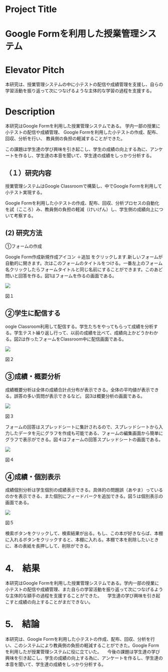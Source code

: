 
# Project Title
# Google Formを利用した授業管理システム

# Elevator Pitch

本研究は、授業管理システムの中に小テストの配信や成績管理を支援し、自らの学習活動を振り返って次につなげるような主体的な学習の過程を支援する。

# Description

本研究はGoogle Formを利用した授業管理システムである。
学内一部の授業に小テストの配信や成績管理、
Google Formを利用した小テストの作成、配布、回収、分析を行い、
教員側の負担の軽減することができた。

この課題は学生達の学び興味を引き起こし、学生の成績の向上する為に、アンケートを作るし、学生達の本音を聞いて、学生達の成績をしっかり分析する。

  
## （１）研究内容

授業管理システムはGoogle Classroomで構築し、中でGoogle Formを利用して小テスト実現する。

Google Formを利用した小テストの作成、配布、回収、分析プロセスの自動化を試（こころ）み、教員側の負担の軽減（けいげん）し、学生側の成績向上について考察する。


## (2) 研究方法
①フォームの作成

Google  Form作成新規作成アイコン ＋追加 をクリックします.新しいフォームが自動的に開きます。次はこのフォームのタイトルをつける。一番左上のフォーム名クリックしたらフォームタイトルと同じ名前にすることができます。このあど問いと回答を作る。図1はフォームを作るの画面である。

![](./image11.png)

図１

## ②学生に配信する

oogle Classroom利用して配信する。学生たちをやってもらって成績を分析する。学生テスト繰り返し行って、以前の成績を比べて、成績向上かどうかわかる。図2は作ったフォームをClassroom中に配信画面である。


![](./image33.jpg)

図２



## ③成績・概要分析

成績概要分析は全体の成績合計点分布が表示できる。全体の平均値が表示できる。誤答の多い質問が表示できるなど。
図3は概要分析の画面である。


![](./image44.png)

図３

フォームの回答はスプレッドシートに集計されるので、スプレッドシートから入力したデータを元にグラフを作成も可能である、フォームの編集画面から簡単にグラフで表示ができる。図４はフォームの回答スプレッドシートの画面である。





![](./image66.png)

図４


## ④成績・個別表示

成績個別分析は学生個別の成績表示できる。具体的の問題誤（あやま）っているのかを表示できる、また個別にフィードバークを追加できる。図５は個別表示の画面である。

![](./image22.png)

図５

検索ボタンをクリックして、検索結果が出る。もし、この本が好きならば、本棚に入れるボタンをクリックすると、本棚に入れる。本棚で本を削除したいときに、本の表紙を長押しして、削除ができる。

# 4.　結果

本研究はGoogle Formを利用した授業管理システムである。学内一部の授業に小テストの配信や成績管理、また自らの学習活動を振り返って次につなげるような主体的な額手の過程を支援することができた。
　学生達の学び興味を引き起こすと成績の向上することがまだできない。


# 5.　結論

本研究は、Google Formを利用した小テストの作成、配布、回収、分析を行い、このシステムにより教員側の負担の軽減することができた。Google Formを利用したが授業管理システムに役に立ていた。
　今後の課題は学生達の学び興味を引き起こし、学生の成績の向上する為に、アンケートを作るし、学生達の本音を聞いて、学生達の成績をしっかり分析する。
  


